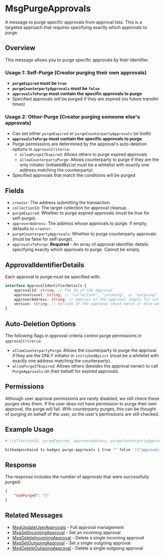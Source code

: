 # MsgPurgeApprovals

A message to purge specific approvals from approval lists. This is a targeted approach that requires specifying exactly which approvals to purge.

## Overview

This message allows you to purge specific approvals by their identifier.

### Usage 1: Self-Purge (Creator purging their own approvals)

-   **`purgeExpired` must be `true`**
-   **`purgeCounterpartyApprovals` must be `false`**
-   **`approvalsToPurge` must contain the specific approvals to purge**
-   Specified approvals will be purged if they are expired (no future transfer times)

### Usage 2: Other-Purge (Creator purging someone else's approvals)

-   Can set either `purgeExpired` or `purgeCounterpartyApprovals` (or both)
-   **`approvalsToPurge` must contain the specific approvals to purge**
-   Purge permissions are determined by the approval's auto-deletion options in `approvalCriteria`:
    -   `allowPurgeIfExpired`: Allows others to purge expired approvals
    -   `allowCounterpartyPurge`: Allows counterparty to purge if they are the only initiator (initiatedByList must be a whitelist with exactly one address matching the counterparty)
-   Specified approvals that match the conditions will be purged

## Fields

-   `creator`: The address submitting the transaction.
-   `collectionId`: The target collection for approval cleanup.
-   `purgeExpired`: Whether to purge expired approvals (must be true for self-purge).
-   `approverAddress`: The address whose approvals to purge. If empty, defaults to `creator`.
-   `purgeCounterpartyApprovals`: Whether to purge counterparty approvals (must be false for self-purge).
-   `approvalsToPurge`: **Required** - An array of approval identifier details specifying exactly which approvals to purge. Cannot be empty.

## ApprovalIdentifierDetails

Each approval to purge must be specified with:

```typescript
interface ApprovalIdentifierDetails {
    approvalId: string; // The ID of the approval
    approvalLevel: string; // "collection", "incoming", or "outgoing"
    approverAddress: string; // Address of the approver (empty for collection-level)
    version: string; // Version of the approval (must match or else we will not purge)
}
```

## Auto-Deletion Options

The following flags in approval criteria control purge permissions in `approvalCriteria`:

-   `allowCounterpartyPurge`: Allows the counterparty to purge the approval if they are the ONLY initiator in `initiatedByList` (must be a whitelist with exactly one address matching the counterparty).
-   `allowPurgeIfExpired`: Allows others (besides the approval owner) to call `PurgeApprovals` on their behalf for expired approvals.

## Permissions

Although user approval permissions are rarely disabled, we still check these purges obey them. If the user does not have permission to purge their own approval, the purge will fail. With counterparty purges, this can be thought of purging on behalf of the user, so the user's permissions are still checked.

## Example Usage

```bash
# [collectionId, purgeExpired, approverAddress, purgeCounterpartyApprovals, approvalsToPurge]

bitbadgeschaind tx badges purge-approvals 1 true "" false '[{"approvalId":"my-approval","approvalLevel":"outgoing","approverAddress":"bb1...","version":"0"}]' --from user-key
```

## Response

The response includes the number of approvals that were successfully purged:

```json
{
    "numPurged": "3"
}
```

## Related Messages

-   [MsgUpdateUserApprovals](./msg-update-user-approvals.md) - Full approval management
-   [MsgSetIncomingApproval](./msg-set-incoming-approval.md) - Set an incoming approval
-   [MsgDeleteIncomingApproval](./msg-delete-incoming-approval.md) - Delete a single incoming approval
-   [MsgSetOutgoingApproval](./msg-set-outgoing-approval.md) - Set a single outgoing approval
-   [MsgDeleteOutgoingApproval](./msg-delete-outgoing-approval.md) - Delete a single outgoing approval
